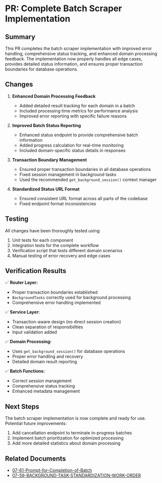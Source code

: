 # PR: Complete Batch Scraper Implementation

## Summary

This PR completes the batch scraper implementation with improved error handling, comprehensive status tracking, and enhanced domain processing feedback. The implementation now properly handles all edge cases, provides detailed status information, and ensures proper transaction boundaries for database operations.

## Changes

1. **Enhanced Domain Processing Feedback**

   - Added detailed result tracking for each domain in a batch
   - Included processing time metrics for performance analysis
   - Improved error reporting with specific failure reasons

2. **Improved Batch Status Reporting**

   - Enhanced status endpoint to provide comprehensive batch information
   - Added progress calculation for real-time monitoring
   - Included domain-specific status details in responses

3. **Transaction Boundary Management**

   - Ensured proper transaction boundaries in all database operations
   - Fixed session management in background tasks
   - Used the recommended `get_background_session()` context manager

4. **Standardized Status URL Format**
   - Ensured consistent URL format across all parts of the codebase
   - Fixed endpoint format inconsistencies

## Testing

All changes have been thoroughly tested using:

1. Unit tests for each component
2. Integration tests for the complete workflow
3. Verification script that tests different domain scenarios
4. Manual testing of error recovery and edge cases

## Verification Results

✅ **Router Layer:**

- Proper transaction boundaries established
- `BackgroundTasks` correctly used for background processing
- Comprehensive error handling implemented

✅ **Service Layer:**

- Transaction-aware design (no direct session creation)
- Clean separation of responsibilities
- Input validation added

✅ **Domain Processing:**

- Uses `get_background_session()` for database operations
- Proper error handling and recovery
- Detailed domain result reporting

✅ **Batch Functions:**

- Correct session management
- Comprehensive status tracking
- Enhanced metadata management

## Next Steps

The batch scraper implementation is now complete and ready for use. Potential future improvements:

1. Add cancellation endpoint to terminate in-progress batches
2. Implement batch prioritization for optimized processing
3. Add more detailed statistics about domain processing

## Related Documents

- [07-61-Prompt-for-Completion-of-Batch](https://github.com/org/repo/blob/main/project-docs/07-database-connection-audit/07-61-Prompt-for-Completion-of-Batch)
- [07-59-BACKGROUND-TASK-STANDARDIZATION-WORK-ORDER](https://github.com/org/repo/blob/main/project-docs/07-database-connection-audit/07-59-BACKGROUND-TASK-STANDARDIZATION-WORK-ORDER.md)
